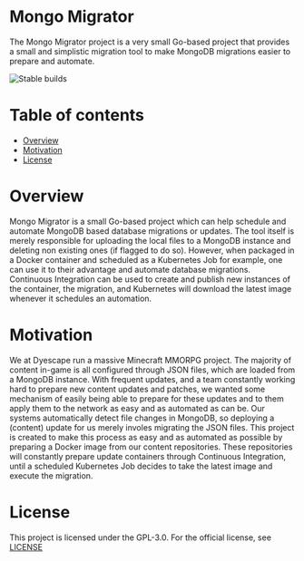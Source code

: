 # Mongo Migrator
The Mongo Migrator project is a very small Go-based project that provides a small and simplistic migration tool to make MongoDB migrations easier to prepare and automate.

![Stable builds](https://travis-ci.com/Dyescape/Mongo-Migrator.svg?branch=master)

# Table of contents
- [Overview](#overview)
- [Motivation](#motivation)
- [License](#license)

# Overview
Mongo Migrator is a small Go-based project which can help schedule and automate MongoDB based database migrations or updates. The tool itself is merely responsible for uploading the local files to a MongoDB instance and deleting non existing ones (if flagged to do so). However, when packaged in a Docker container and scheduled as a Kubernetes Job for example, one can use it to their advantage and automate database migrations. Continuous Integration can be used to create and publish new instances of the container, the migration, and Kubernetes will download the latest image whenever it schedules an automation.

# Motivation
We at Dyescape run a massive Minecraft MMORPG project. The majority of content in-game is all configured through JSON files, which are loaded from a MongoDB instance. With frequent updates, and a team constantly working hard to prepare new content updates and patches, we wanted some mechanism of easily being able to prepare for these updates and to them apply them to the network as easy and as automated as can be. Our systems automatically detect file changes in MongoDB, so deploying a (content) update for us merely involes migrating the JSON files. This project is created to make this process as easy and as automated as possible by preparing a Docker image from our content repositories. These repositories will constantly prepare update containers through Continuous Integration, until a scheduled Kubernetes Job decides to take the latest image and execute the migration.

# License
This project is licensed under the GPL-3.0. For the official license, see [LICENSE](LICENSE)